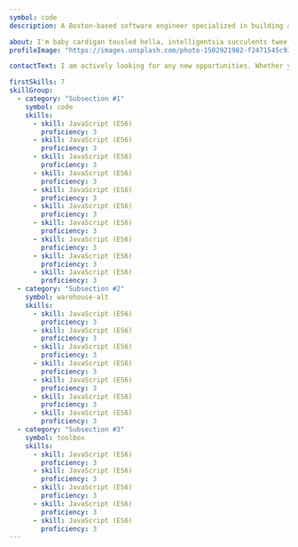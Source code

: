 ```yaml
---
symbol: code
description: A Boston-based software engineer specialized in building and designing intricate apps, for native and web.

about: I'm baby cardigan tousled hella, intelligentsia succulents twee lyft godard meggings. Kickstarter scenester typewriter kitsch tousled. Organic subway tile whatever, portland cloud bread prism yr af adaptogen. Poutine actually bushwick banjo sustainable yr literally DIY try-hard wayfarers before they sold out shabby chic offal venmo etsy. Kombucha drinking vinegar yuccie occupy wolf, la croix swag etsy tilde shaman fam narwhal PBR&B offal direct trade. XOXO humblebrag man braid cornhole letterpress irony air plant fingerstache pour-over stumptown single-origin coffee.
profileImage: "https://images.unsplash.com/photo-1502921982-f2471545c93b?ixlib=rb-1.2.1&ixid=eyJhcHBfaWQiOjEyMDd9&auto=format&fit=crop&w=1050&q=80"

contactText: I am actively looking for any new opportunities. Whether you’re interested to recruit me, have a project in mind, have any questions or just want to say hi, feel free to send me a message!

firstSkills: 7
skillGroup:
  - category: "Subsection #1"
    symbol: code
    skills:
      - skill: JavaScript (ES6)
        proficiency: 3
      - skill: JavaScript (ES6)
        proficiency: 3
      - skill: JavaScript (ES6)
        proficiency: 3
      - skill: JavaScript (ES6)
        proficiency: 3
      - skill: JavaScript (ES6)
        proficiency: 3
      - skill: JavaScript (ES6)
        proficiency: 3
      - skill: JavaScript (ES6)
        proficiency: 3
      - skill: JavaScript (ES6)
        proficiency: 3
      - skill: JavaScript (ES6)
        proficiency: 3
      - skill: JavaScript (ES6)
        proficiency: 3
  - category: "Subsection #2"
    symbol: warehouse-alt
    skills:
      - skill: JavaScript (ES6)
        proficiency: 3
      - skill: JavaScript (ES6)
        proficiency: 3
      - skill: JavaScript (ES6)
        proficiency: 3
      - skill: JavaScript (ES6)
        proficiency: 3
      - skill: JavaScript (ES6)
        proficiency: 3
      - skill: JavaScript (ES6)
        proficiency: 3
      - skill: JavaScript (ES6)
        proficiency: 3
  - category: "Subsection #3"
    symbol: toolbox
    skills:
      - skill: JavaScript (ES6)
        proficiency: 3
      - skill: JavaScript (ES6)
        proficiency: 3
      - skill: JavaScript (ES6)
        proficiency: 3
      - skill: JavaScript (ES6)
        proficiency: 3
      - skill: JavaScript (ES6)
        proficiency: 3
---
```

